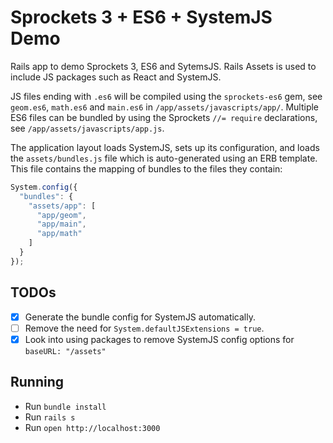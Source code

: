 # Sprockets 3 + ES6 + SystemJS Demo

Rails app to demo Sprockets 3, ES6 and SytemsJS. Rails Assets is used to include
JS packages such as React and SystemJS.

JS files ending with `.es6` will be compiled using the `sprockets-es6` gem, see
`geom.es6`, `math.es6` and `main.es6` in `/app/assets/javascripts/app/`.
Multiple ES6 files can be bundled by using the Sprockets `//= require`
declarations, see `/app/assets/javascripts/app.js`.

The application layout loads SystemJS, sets up its configuration, and loads the
`assets/bundles.js` file which is auto-generated using an ERB template. This
file contains the mapping of bundles to the files they contain:

```js
System.config({
  "bundles": {
    "assets/app": [
      "app/geom",
      "app/main",
      "app/math"
    ]
  }
});
```

## TODOs

  - [x] Generate the bundle config for SystemJS automatically.
  - [ ] Remove the need for `System.defaultJSExtensions = true`.
  - [x] Look into using packages to remove SystemJS config options for
  `baseURL: "/assets"`

## Running

  * Run `bundle install`
  * Run `rails s`
  * Run `open http://localhost:3000`
